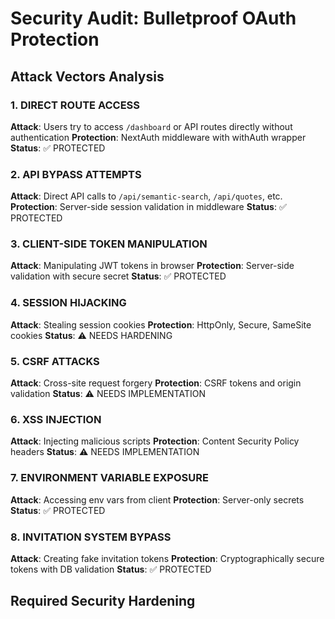 # Security Audit: Bulletproof OAuth Protection

## Attack Vectors Analysis

### 1. DIRECT ROUTE ACCESS
**Attack**: Users try to access `/dashboard` or API routes directly without authentication
**Protection**: NextAuth middleware with withAuth wrapper
**Status**: ✅ PROTECTED

### 2. API BYPASS ATTEMPTS  
**Attack**: Direct API calls to `/api/semantic-search`, `/api/quotes`, etc.
**Protection**: Server-side session validation in middleware
**Status**: ✅ PROTECTED

### 3. CLIENT-SIDE TOKEN MANIPULATION
**Attack**: Manipulating JWT tokens in browser
**Protection**: Server-side validation with secure secret
**Status**: ✅ PROTECTED

### 4. SESSION HIJACKING
**Attack**: Stealing session cookies
**Protection**: HttpOnly, Secure, SameSite cookies
**Status**: ⚠️ NEEDS HARDENING

### 5. CSRF ATTACKS
**Attack**: Cross-site request forgery
**Protection**: CSRF tokens and origin validation
**Status**: ⚠️ NEEDS IMPLEMENTATION

### 6. XSS INJECTION
**Attack**: Injecting malicious scripts
**Protection**: Content Security Policy headers
**Status**: ⚠️ NEEDS IMPLEMENTATION

### 7. ENVIRONMENT VARIABLE EXPOSURE
**Attack**: Accessing env vars from client
**Protection**: Server-only secrets
**Status**: ✅ PROTECTED

### 8. INVITATION SYSTEM BYPASS
**Attack**: Creating fake invitation tokens
**Protection**: Cryptographically secure tokens with DB validation
**Status**: ✅ PROTECTED

## Required Security Hardening